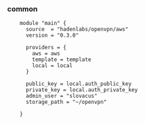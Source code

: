 <!-- Space: Projects -->
<!-- Parent: TerraformAwsOpenVpn -->
<!-- Title: Examples TerraformAwsOpenVpn -->

<!-- Label: Examples -->
<!-- Include: ./../disclaimer.md -->
<!-- Include: ac:toc -->

### common

```hcl
    module "main" {
      source  = "hadenlabs/openvpn/aws"
      version = "0.3.0"

      providers = {
        aws = aws
        template = template
        local = local
      }

      public_key = local.auth_public_key
      private_key = local.auth_private_key
      admin_user = "slovacus"
      storage_path = "~/openvpn"

    }

```

